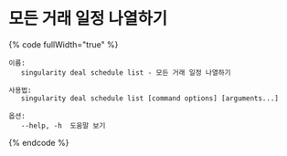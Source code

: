 # 모든 거래 일정 나열하기

{% code fullWidth="true" %}
```
이름:
   singularity deal schedule list - 모든 거래 일정 나열하기

사용법:
   singularity deal schedule list [command options] [arguments...]

옵션:
   --help, -h  도움말 보기
```
{% endcode %}